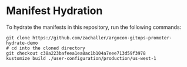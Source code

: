 # Manifest Hydration

To hydrate the manifests in this repository, run the following commands:

```shell
git clone https://github.com/zachaller/argocon-gitops-promoter-hydrate-demo
# cd into the cloned directory
git checkout c38a223bafeea1ea8ac1b104a7eee713d59f3978
kustomize build ./user-configuration/production/us-west-1
```
